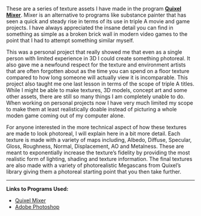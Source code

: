 These are a series of texture assets I have made in the program **[Quixel Mixer](https://quixel.com/mixer)**. Mixer is an alternative to programs like substance painter that has seen a quick and steady rise in terms of its use in triple A movie and game projects. I have always appreciated the insane detail you can find in something as simple as a broken brick wall in modern video games to the point that I had to attempt something similar myself.

This was a personal project that really showed me that even as a single person with limited experience in 3D I could create something photoreal. It also gave me a newfound respect for the texture and environment artists that are often forgotten about as the time you can spend on a floor texture compared to how long someone will actually view it is incomparable. This project also taught me one last lesson in terms of the scope of triple A titles. While I might be able to make textures, 3D models, concept art and some other assets, there are still so many things I am completely unable to do. When working on personal projects now I have very much limited my scope to make them at least realistically doable instead of picturing a whole moden game coming out of my computer alone.

For anyone interested in the more technical aspect of how these textures are made to look photoreal, I will explain here in a bit more detail. Each texture is made with a variety of maps including, Albedo, Diffuse, Specular, Gloss, Roughness, Normal, Displacement, AO and Metalness. These are meant to exponentially increase the texture’s fidelity by providing the most realistic form of lighting, shading and texture information. The final textures are also made with a variety of photorealistic Megascans from Quixel’s library giving them a photoreal starting point that you then take further.

---

**Links to Programs Used:**

- [Quixel Mixer](https://quixel.com/mixer)
- [Adobe Photoshop](https://www.adobe.com/products/photoshop.html)
